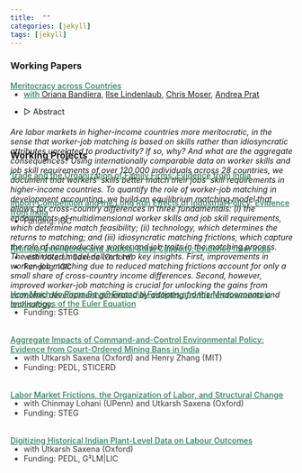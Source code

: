 ```yaml
---
title:  ""
categories: [jekyll]
tags: [jekyll]
---
```


### Working Papers

<a href="{{site.baseurl}}/files/Papers/BKLMP2024_04_15.pdf" style="color:#2c7e5a;font-weight: 500;"> Meritocracy across Countries
<ul class="no-bullets">
<li style="margin-top: -16px; font-size: 14px; color:#353839">with <a href="https://www.orianabandiera.net" target="_blank">Oriana Bandiera</a>, <a href="https://sites.google.com/site/ilselindenlaub/" target="_blank">Ilse Lindenlaub</a>, <a href="https://www.economoser.com" target="_blank">Chris Moser</a>, <a href="https://www.columbia.edu/~ap3116/" target="_blank">Andrea Prat</a>
</li>
</ul>
<ul class="no-bullets">
    <li><span class="abstract-toggle" data-abstract-id="BKMLP_abstract">▷ Abstract</span> 
    </li>
</ul> 
<div id="BKMLP_abstract" class="abstract" style="max-height: 0;">
    <h6>Are labor markets in higher-income countries more meritocratic, in the sense that worker-job matching is based on skills rather than idiosyncratic attributes unrelated to productivity? If so, why? And what are the aggregate consequences? Using internationally comparable data on worker skills and job skill requirements of over 120,000 individuals across 28 countries, we document that workers' skills better match their jobs' skill requirements in higher-income countries. To quantify the role of worker-job matching in development accounting, we build an equilibrium matching model that allows for cross-country differences in three fundamentals: (i) the endowments of multidimensional worker skills and job skill requirements, which determine match feasibility; (ii) technology, which determines the returns to matching; and (iii) idiosyncratic matching frictions, which capture the role of nonproductive worker and job traits in the matching process. The estimated model delivers two key insights. First, improvements in worker-job matching due to reduced matching frictions account for only a small share of cross-country income differences. Second, however, improved worker-job matching is crucial for unlocking the gains from economic development generated by adopting frontier endowments and technology. </h6>
</div>

<br>

### Working Projects

<a href= "" style="color:#2c7e5a;font-weight: 500;">Trade and the Organization of Family Firms: Evidence from India  </a>
<div style="height:4px;font-size:1px;">&nbsp;</div>

<a href= "" style="color:#2c7e5a;font-weight: 500;">Import Competition and the Long Run Effects of Industrial Policy: Evidence from India  </a>
<ul class="no-bullets">
  <li style="margin-top: -16px;font-size: 14px;color:#353839;">Funding: IGC </li>
</ul>
<div style="height:4px;font-size:1px;">&nbsp;</div>

<a href= "" style="color:#2c7e5a;font-weight: 500;"> Artificial Intelligence and Judicial State Capacity: Evidence from India 
</a>
<ul class="no-bullets">
  <li style="margin-top: -16px;font-size: 14px;color:#353839;">with Utkarsh Saxena (Oxford) </li>
  <li style="font-size: 14px;color:#353839;">Funding: IGC </li>
</ul>
<div style="height:4px;font-size:1px;">&nbsp;</div>

<a href="" style="color:#2c7e5a;font-weight: 500;">How Much do Firms Save? Financial Frictions and the Microeconomic Implications of the Euler Equation </a>
<ul class="no-bullets">
  <li style="margin-top: -16px;font-size: 14px;color:#353839;">Funding: STEG </li>
</ul>
<div style="height:4px;font-size:1px;">&nbsp;</div>

<a href="" style="color:#2c7e5a;font-weight: 500;">Aggregate Impacts of Command-and-Control Environmental Policy: Evidence from Court-Ordered Mining Bans in India </a>
<ul class="no-bullets">
  <li style="margin-top: -16px;font-size: 14px;color:#353839;">with Utkarsh Saxena (Oxford) and Henry Zhang (MIT) </li>
  <li style="font-size: 14px;color:#353839;">Funding: PEDL, STICERD </li>
</ul>
<div style="height:4px;font-size:1px;">&nbsp;</div>

<a href="" style="color:#2c7e5a;font-weight: 500;">Labor Market Frictions, the Organization of Labor, and Structural Change  </a>
<ul class="no-bullets">
  <li style="margin-top: -16px;font-size: 14px;color:#353839;">with Chinmay Lohani (UPenn) and Utkarsh Saxena (Oxford) </li>
  <li style="font-size: 14px;color:#353839;">Funding: STEG </li>
</ul>
<div style="height:4px;font-size:1px;">&nbsp;</div>

<a href="" style="color:#2c7e5a;font-weight: 500;">Digitizing Historical Indian Plant-Level Data on Labour Outcomes  </a>
<ul class="no-bullets">
  <li style="margin-top: -16px;font-size: 14px;color:#353839;">with Utkarsh Saxena (Oxford) </li>
  <li style="font-size: 14px;color:#353839;">Funding: PEDL, G²LM|LIC </li>
</ul>

<!-- 
### Publications
- forth, <a href="{{site.baseurl}}/files/aeri_NN/aeri_NN.pdf" style="color:#e25440;font-weight: bold;">Using TITLE</a>, ***JOURNAL***&nbsp;&nbsp;&nbsp;&#10098;[git](https://github.com/thomas9t/spatial-econ-cnn)&#10099;
    * AUTHORS
<br/>
<br/>
- 2022, <a href="{{site.baseurl}}/files/are_EITR/tradewar_1203.pdf" style="color:#e25440;font-weight: bold;">TITLE</a>, ***JOURNAL***
    - AUTHOR
  * [Economist](https://www.economist.com/finance-and-economics/2022/01/01/new-research-counts-the-costs-of-the-sino-american-trade-war) 
<br/>
<br/>
### Chapters & Policy Notes 
- <a style="display: block; color:#353839; margin-top: -16px">  with Utkarsh Saxena (Oxford) </a>
- <a style="display: block; color:#353839; margin-top: -16px">  Funding: PEDL, G²LM|LIC </a> 
<br/>-->
